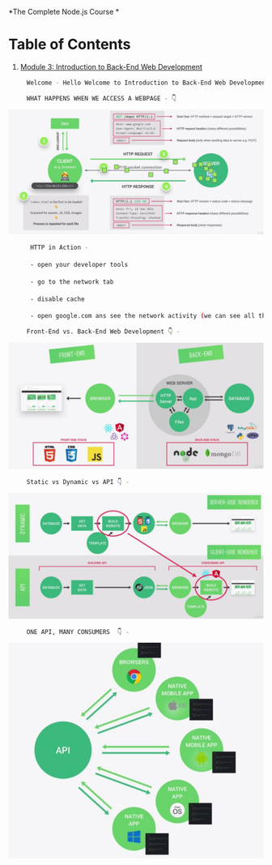 *The Complete Node.js Course *

# Table of Contents

1. [Module 3: Introduction to Back-End Web Development]()

```bash
	 Welcome - Hello Welcome to Introduction to Back-End Web Development
```

```bash
	 WHAT HAPPENS WHEN WE ACCESS A WEBPAGE - 👇
```

![Preview](https://github.com/patbi/Node.JS_series/blob/main/BackEndWebDevelopment/whn.JPG)



```bash
	  HTTP in Action -

	  - open your developer tools

	  - go to the network tab

	  - disable cache

	  - open google.com ans see the network activity (we can see all the requests)
```



```bash
	 Front-End vs. Back-End Web Development 👇 -
```

![Preview](https://github.com/patbi/Node.JS_series/blob/main/BackEndWebDevelopment/bvf.JPG)



```bash
	 Static vs Dynamic vs API 👇 -	 
```

![Preview](https://github.com/patbi/Node.JS_series/blob/main/BackEndWebDevelopment/dwvapi.JPG)


```bash
	 ONE API, MANY CONSUMERS  👇 -	 
```

![Preview](https://github.com/patbi/Node.JS_series/blob/main/BackEndWebDevelopment/oapimc.JPG)